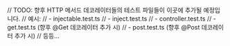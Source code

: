 // TODO: 향후 HTTP 메서드 데코레이터들의 테스트 파일들이 이곳에 추가될 예정입니다.
// 예시:
// - injectable.test.ts
// - inject.test.ts 
// - controller.test.ts
// - get.test.ts (향후 @Get 데코레이터 추가 시)
// - post.test.ts (향후 @Post 데코레이터 추가 시)
// 등등...